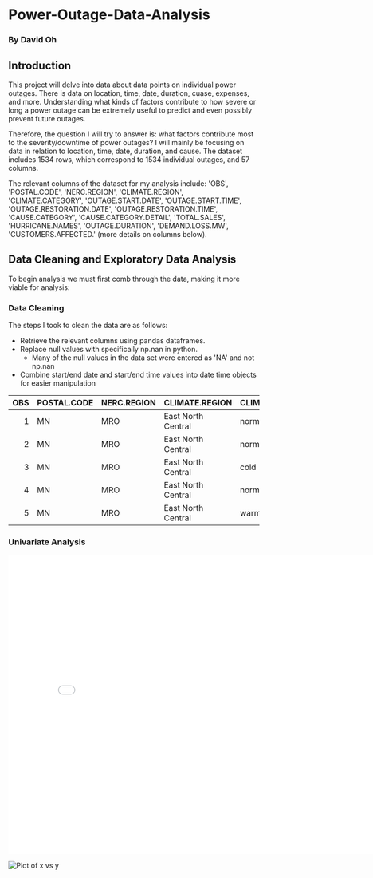 # Power-Outage-Data-Analysis

### By David Oh

## Introduction

This project will delve into data about data points on individual power outages. There is data on location, time, date, duration, cuase, expenses, and more. Understanding what kinds of factors contribute to how severe or long a power outage can be extremely useful to predict and even possibly prevent future outages.

Therefore, the question I will try to answer is: what factors contribute most to the severity/downtime of power outages? I will mainly be focusing on data in relation to location, time, date, duration, and cause. The dataset includes 1534 rows, which correspond to 1534 individual outages, and 57 columns. 

The relevant columns of the dataset for my analysis include: 'OBS', 'POSTAL.CODE', 'NERC.REGION', 'CLIMATE.REGION', 'CLIMATE.CATEGORY', 'OUTAGE.START.DATE', 'OUTAGE.START.TIME', 'OUTAGE.RESTORATION.DATE', 'OUTAGE.RESTORATION.TIME', 'CAUSE.CATEGORY', 'CAUSE.CATEGORY.DETAIL', 'TOTAL.SALES', 'HURRICANE.NAMES', 'OUTAGE.DURATION', 'DEMAND.LOSS.MW', 'CUSTOMERS.AFFECTED.' (more details on columns below). 


## Data Cleaning and Exploratory Data Analysis

To begin analysis we must first comb through the data, making it more viable for analysis:

### Data Cleaning
The steps I took to clean the data are as follows:

* Retrieve the relevant columns using pandas dataframes.
* Replace null values with specifically np.nan in python.
    * Many of the null values in the data set were entered as 'NA' and not np.nan
* Combine start/end date and start/end time values into date time objects for easier manipulation

|   OBS | POSTAL.CODE   | NERC.REGION   | CLIMATE.REGION     | CLIMATE.CATEGORY   | OUTAGE.START.DATE   | OUTAGE.START.TIME   | OUTAGE.RESTORATION.DATE   | OUTAGE.RESTORATION.TIME   | CAUSE.CATEGORY     | CAUSE.CATEGORY.DETAIL   |   TOTAL.SALES |   HURRICANE.NAMES |   IND.PRICE |   TOTAL.CUSTOMERS |   OUTAGE.DURATION |   RES.SALES |   DEMAND.LOSS.MW |   CUSTOMERS.AFFECTED | OUTAGE.START        | OUTAGE.RESTORATION   |
|------:|:--------------|:--------------|:-------------------|:-------------------|:--------------------|:--------------------|:--------------------------|:--------------------------|:-------------------|:------------------------|--------------:|------------------:|------------:|------------------:|------------------:|------------:|-----------------:|---------------------:|:--------------------|:---------------------|
|     1 | MN            | MRO           | East North Central | normal             | 2011-07-01 00:00:00 | 17:00:00            | 2011-07-03 00:00:00       | 20:00:00                  | severe weather     | nan                     |   6.56252e+06 |               nan |        6.81 |           2595696 |              3060 | 2.33292e+06 |              nan |                70000 | 2011-07-01 17:00:00 | 2011-07-03 20:00:00  |
|     2 | MN            | MRO           | East North Central | normal             | 2014-05-11 00:00:00 | 18:38:00            | 2014-05-11 00:00:00       | 18:39:00                  | intentional attack | vandalism               |   5.28423e+06 |               nan |        6.49 |           2640737 |                 1 | 1.58699e+06 |              nan |                  nan | 2014-05-11 18:38:00 | 2014-05-11 18:39:00  |
|     3 | MN            | MRO           | East North Central | cold               | 2010-10-26 00:00:00 | 20:00:00            | 2010-10-28 00:00:00       | 22:00:00                  | severe weather     | heavy wind              |   5.22212e+06 |               nan |        6.07 |           2586905 |              3000 | 1.46729e+06 |              nan |                70000 | 2010-10-26 20:00:00 | 2010-10-28 22:00:00  |
|     4 | MN            | MRO           | East North Central | normal             | 2012-06-19 00:00:00 | 04:30:00            | 2012-06-20 00:00:00       | 23:00:00                  | severe weather     | thunderstorm            |   5.78706e+06 |               nan |        6.71 |           2606813 |              2550 | 1.85152e+06 |              nan |                68200 | 2012-06-19 04:30:00 | 2012-06-20 23:00:00  |
|     5 | MN            | MRO           | East North Central | warm               | 2015-07-18 00:00:00 | 02:00:00            | 2015-07-19 00:00:00       | 07:00:00                  | severe weather     | nan                     |   5.97034e+06 |               nan |        7.74 |           2673531 |              1740 | 2.02888e+06 |              250 |               250000 | 2015-07-18 02:00:00 | 2015-07-19 07:00:00  |


### Univariate Analysis
<iframe
  src="assets/duration_hist.html"
  width="800"
  height="600"
  frameborder="0"
></iframe>

![Plot of x vs y](assets/missing_hist.pngplot.png)




